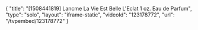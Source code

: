 {
    "title": "[1508441819] Lancme La Vie Est Belle L'Eclat 1 oz. Eau de Parfum",
    "type": "solo",
    "layout": "iframe-static",
    "videoId": "123178772",
    "url": "\/tvpembed\/123178772"
}